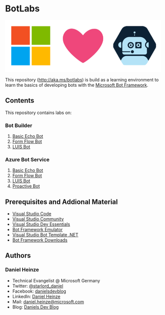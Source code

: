 # BotLabs

![Microsoft Loves Bots](/_images/MLB_Logo.png)

This repository (http://aka.ms/botlabs) is build as a learning environment to learn the basics of developing bots with the [Microsoft Bot Framework][1].

[1]: https://dev.botframework.com/

## Contents ##
This repository contains labs on:

### Bot Builder ###
1. [Basic Echo Bot](https://github.com/Danielius1012/BotLabs/tree/master/Bot_Builder/1_Basic_Echo_Bot)
1. [Form Flow Bot](https://github.com/Danielius1012/BotLabs/tree/master/Bot_Builder/2_Form_Flow_Bot)
1. [LUIS Bot](https://github.com/Danielius1012/BotLabs/tree/master/Bot_Builder/3_LUIS_Bot)

### Azure Bot Service ###
1. [Basic Echo Bot](https://github.com/Danielius1012/BotLabs/tree/master/Azure_Bot_Service/1_Basic_Echo_Bot)
1. [Form Flow Bot](https://github.com/Danielius1012/BotLabs/tree/master/Azure_Bot_Service/2_Form_Flow_Bot)
1. [LUIS Bot](https://github.com/Danielius1012/BotLabs/tree/master/Azure_Bot_Service/3_LUIS_Bot)
1. [Proactive Bot](https://github.com/Danielius1012/BotLabs/tree/master/Azure_Bot_Service/4_Proactive_Bot)

## Prerequisites and Addional Material ##
- [Visual Studio Code](https://code.visualstudio.com/)
- [Visual Studio Community](https://www.visualstudio.com/vs/)
- [Visual Studio Dev Essentials](https://www.visualstudio.com/dev-essentials/)
- [Bot Framework Emulator](https://emulator.botframework.com/)
- [Visual Studio Bot Template .NET](http://aka.ms/bf-bc-vstemplate)
- [Bot Framework Downloads](https://docs.botframework.com/en-us/downloads/#navtitle)

## Authors ##

### Daniel Heinze ###
- Technical Evangelist @ Microsoft Germany
- Twitter: [@starlord_daniel](https://twitter.com/starlord_daniel)
- Facebook: [danielsdevblog](https://www.facebook.com/danielsdevblog/)
- LinkedIn: [Daniel Heinze](https://de.linkedin.com/in/daniel-heinze-64238a8b)
- Mail: [daniel.heinze@microsoft.com](mailto:daniel.heinze@microsoft.com)
- Blog: [Daniels Dev Blog](http://devblog.azurewebsites.net/)